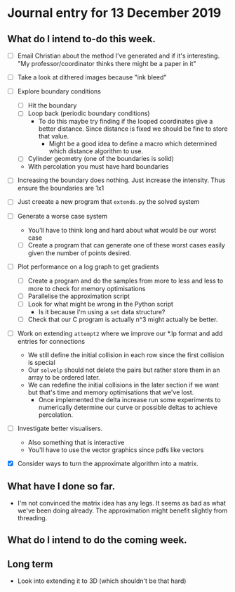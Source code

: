 # Journal entry for 13 December 2019
## What do I intend to-do this week.
- [ ] Email Christian about the method I've generated and if it's interesting.
"My professor/coordinator thinks there might be a paper in it"

- [ ] Take a look at dithered images because "ink bleed"

- [ ] Explore boundary conditions
  - [ ] Hit the boundary
  - [ ] Loop back (periodic boundary conditions)
    * To do this maybe try finding if the looped coordinates 
    give a better distance. Since distance is fixed we should be fine to
    store that value.
      * Might be a good idea to define a macro which determined which distance
      algorithm to use.
  - [ ] Cylinder geometry (one of the boundaries is solid)
  * With percolation you must have hard boundaries

- [ ] Increasing the boundary does nothing. Just increase the intensity.
Thus ensure the boundaries are 1x1

- [ ] Just creeate a new program that `extends.py` the solved system

- [ ] Generate a worse case system
  - You'll have to think long and hard about what would be our worst case
  - [ ] Create a program that can generate one of these worst cases easily given
  the number of points desired.

- [ ] Plot performance on a log graph to get gradients
  - [ ] Create a program and do the samples from more to less and less to more to check
  for memory optimisations
  - [ ] Parallelise the approximation script
  - [ ] Look for what might be wrong in the Python script
    * Is it because I'm using a `set` data structure?
  - [ ] Check that our C program is actually n^3 might actually be better.

- [ ] Work on extending `attempt2` where we improve our \*.lp format and
add entries for connections
  * We still define the initial collision in each row since the first collision
  is special
  * Our `solvelp` should not delete the pairs but rather store them in an array
  to be ordered later.
  * We can redefine the initial collisions in the later section
  if we want but that's time and memory
  optimisations that we've lost.
    * Once implemented the delta increase run some experiments to numerically
    determine our curve or possible deltas to achieve percolation.

- [ ] Investigate better visualisers.
  * Also something that is interactive
  * You'll have to use the vector graphics since pdfs like vectors

- [x] Consider ways to turn the approximate algorithm into a matrix.

## What have I done so far.
* I'm not convinced the matrix idea has any legs. It seems as bad as what we've
been doing already. The approximation might benefit slightly from threading.

## What do I intend to do the coming week.

## Long term
* Look into extending it to 3D (which shouldn't be that hard)
